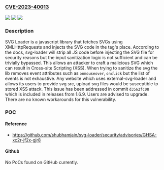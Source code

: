 ### [CVE-2023-40013](https://cve.mitre.org/cgi-bin/cvename.cgi?name=CVE-2023-40013)
![](https://img.shields.io/static/v1?label=Product&message=svg-loader&color=blue)
![](https://img.shields.io/static/v1?label=Version&message=%3D%20%3C%201.6.9%20&color=brighgreen)
![](https://img.shields.io/static/v1?label=Vulnerability&message=CWE-79%3A%20Improper%20Neutralization%20of%20Input%20During%20Web%20Page%20Generation%20('Cross-site%20Scripting')&color=brighgreen)

### Description

SVG Loader is a javascript library that fetches SVGs using XMLHttpRequests and injects the SVG code in the tag's place. According to the docs, svg-loader will strip all JS code before injecting the SVG file for security reasons but the input sanitization logic is not sufficient and can be trivially bypassed. This allows an attacker to craft a malicious SVG which can result in Cross-site Scripting (XSS). When trying to sanitize the svg the lib removes event attributes such as `onmouseover`, `onclick` but the list of events is not exhaustive.  Any website which uses external-svg-loader and allows its users to provide svg src, upload svg files would be susceptible to stored XSS attack. This issue has been addressed in commit `d3562fc08` which is included in releases from 1.6.9. Users are advised to upgrade. There are no known workarounds for this vulnerability.

### POC

#### Reference
- https://github.com/shubhamjain/svg-loader/security/advisories/GHSA-xc2r-jf2x-gjr8

#### Github
No PoCs found on GitHub currently.

